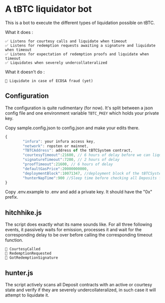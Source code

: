 # A tBTC liquidator bot

This is a bot to execute the different types of liquidation possible on tBTC.

What it does :

```
✅ Listens for courtesy calls and liquidate when timeout
✅ Listens for redemption requests awaiting a signature and liquidate when timeout
✅ Listens for expectation of redemption proofs and liquidate when timeout
✅ Liquidates when severely undercollateralized
```

What it doesn't do :
```
📌 Liquidate in case of ECDSA fraud (yet)
```

## Configuration

The configuration is quite rudimentary (for now). It's split between a json config file and one environment variable `TBTC_PKEY` which holds your private key.

Copy sample.config.json to config.json and make your edits there.

```javascript
{
        "infura": your infura access key,
        "network": ropsten or mainnet,
        "TBTCAddress": address of the tBTCSystem contract,
        "courtesyTimeout":21600, // 6 hours of delay before we can liquidate
        "signatureTimeout":7200, // 2 hours of delay
        "proofTimeout":21600, // 6 hours of delay
        "defaultGasPrice":20000000000,
        "deploymentBlock":10071347, //deployment block of the tBTCSystem contract
        "hunterNapTime":900 //Sleep time before checking all Deposits for severe undercollateralization
}
```


Copy .env.example to .env and add a private key. It should have the "0x" prefix.

## hitchhike.js

The script does exactly what its name sounds like. For all three following events, it passively waits for emission, processes it and wait for the corresponding delay to be over before calling the corresponding timeout function.
```
🥇 CourtesyCalled
🥈 RedemptionRequested
🥉 GotRedemptionSignature
```

## hunter.js

The script actively scans all Deposit contracts with an active or courtesy state and verify if they are severely undercollateralized, in such case it will attempt to liquidate it.
